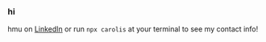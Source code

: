                                              
### hi

hmu on <a href="https://www.linkedin.com/in/carol-ale">LinkedIn</a> or run `npx carolis` at your terminal to see my contact info!
